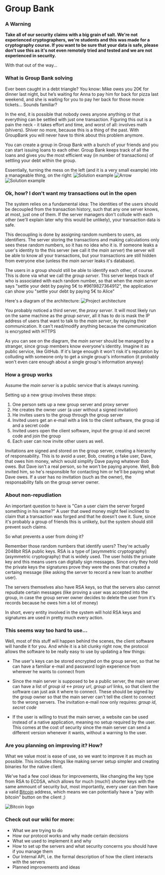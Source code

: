 # Group Bank

### A Warning
**Take all of our security claims with a big grain of salt. We're not experienced cryptographers, we're students and this was made for a cryptography course. If you want to be sure that your data is safe, please don't use this as it's not even remotely tried and tested and we are not experienced in security.**

With that out of the way...

### What is Group Bank solving
Ever been caught in a debt triangle? You know: Mike owes you 20€ for dinner last night, but he’s waiting for Anna to pay him for back for pizza last weekend, and she is waiting for you to pay her back for those movie tickets… Sounds familiar?

In the end, it is possible that nobody owes anyone anything or that everything can be settled with just one transaction. Figuring this out is a pain the neck - it takes effort and time, and worst of all: involves math (shivers). Shiver no more, because this is a thing of the past. With GroupBank you will never have to think about this problem anymore.

You can create a group in Group Bank with a bunch of your friends and you can start issuing loans to each other. Group Bank keeps track of all the loans and gives you the most efficient way (in number of transactions) of settling your debt within the group.

Essentially, turning the mess on the left (and it is a very small example) into a manageable thing, on the right:
![Solution example](media/MutualDebt.gv.png) ![Arrow](media/right_arrow.png) ![Solution example](media/SimplifiedMutualDebt.gv.png)

### Ok, how? I don't want my transactions out in the open
The system relies on a fundamental idea: The identities of the users should be decoupled from the transaction history, such that any one server knows, at most, just one of them. If the server managers don't collude with each other (we'll explain later why this would be unlikely), your transaction data is safe. 

This decoupling is done by assigning random numbers to users, as identifiers. The server storing the transactions and making calculations only sees these random numbers, so it has no idea who it is. If someone leaks a user's identity to the this server (we call it the _main server_) the server will be able to know all your transactions, but your transactions are still hidden from everyone else (unless the _main server_ leaks it's database).

The users in a group should still be able to identify each other, of course. This is done via what we call the _group server_.
This server keeps track of who is associated with each random number, so that when the _main server_ says "settle your debt by paying 5€ to #9619827364912", the application can show you "settle your debt by paying 5€ to Alice"

Here's a diagram of the architecture:
![Project architecture](media/project_architecture.png)

You probably noticed a third server, the _proxy server_. It will most likely run on the same machine as the _group server_, all it has to do is mask the IP address of users that want to talk to the _main server_, by relaying their communication. It can't read/modify anything because the communication is encrypted with HTTPS

As you can see on the diagram, the _main server_ should be managed by a stranger, since group members know everyone's identity. Imagine it as public service, like GitHub. If it's large enough it won't risk it's reputation by colluding with someone only to get a single group's information (it probably won't even care enough about a single group's information anyway)

### How a group works
Assume the _main server_ is a public service that is always running.

Setting up a new group involves these steps:

1. One person sets up a new group server and proxy server
1. He creates the owner user (a user without a signed invitation)
1. He invites users to the group through the group server
1. Invited users get an e-mail with a link to the client software, the group id and a secret code
1. Invited users open the client software, input the group id and secret code and join the group
1. Each user can now invite other users as well. 

Invitations are signed and stored on the group server, creating a hierarchy of responsability. This is to avoid a user, Bob, creating a fake user, Dave, that owes him money, which would simplify Dave paying whatever Bob owes. But Dave isn't a real person, so he won't be paying anyone. Well, Bob invited him, so he's responsible for contacting him or he'll be paying what Dave owes.
If a user has no invitation (such as the owner), the responsability falls on the group server owner.

### About non-repudiation
An important question to have is "Can a user claim the server forged something in his name?"
A user that owed money might feel inclined to claim that a transaction was forged and that he doesn't owe it.
Sure, since it's probably a group of friends this is unlikely, but the system should still prevent such claims.

So what prevents a user from doing it?

Remember those random numbers that identify users? They're actually 2048bit RSA public keys. RSA is a type of [asymmetric cryptography](asymmetric cryptography) that is widely used. The user holds the private key and this means users can digitally sign messages. Since only they hold the private keys the signatures prove they were the ones that created a certaing message (like asking the server to record a new loan to another user).

The servers themselves also have RSA keys, so that the servers also cannot repudiate certain messages (like proving a user was accepted into the group, in case the group server owner decides to delete the user from it's records because he owes him a lot of money)

In short, every entity involved in the system will hold RSA keys and signatures are used in pretty much every action.

### This seems way too hard to use...
Well, most of this stuff will happen behind the scenes, the client software will handle it for you.
And while it is a bit clunky right now, the protocol allows the software to be really easy to use by updating a few things:

- The user's keys can be stored encrypted on the group server, so that he can have a familiar e-mail and password login experience from wherever he wants to connect from

- Since the main server is supposed to be a public server, the main server can have a list of *group id* <-> *proxy url*, *group url* links, so that client the software can just ask it where to connect. These should be signed by the group owner so that the main server can't tell the client to connect to the wrong servers. The invitation e-mail now only requires: *group id*, *secret code*

- If the user is willing to trust the main server, a website can be used instead of a native application, meaning no setup required by the user. This comes at the cost of security since the main server can send a different version whenever it wants, without a warning to the user.

### Are you planning on improving it? How?
What we value most is ease of use, so we want to improve it as much as possible.
This includes things like making server setup simpler and creating binaries for the native client.

We've had a few cool ideas for improvements, like changing the key type from RSA to ECDSA, which allows for much (much!) shorter keys with the same ammount of security but, most importantly, every user can then have a valid [Bitcoin](https://en.wikipedia.org/wiki/Bitcoin) address, which means we can potentially have a "pay with bitcoin" button on the client ;) 

![Bitcoin logo](media/Bitcoin_logo.svg.png)


### Check out our wiki for more:
- What we are trying to do
- How our protocol works and why made certain decisions
- What we used to implement it and why
- How to set up the servers and what security concerns you should have if you manage them
- Our Internal API, i.e. the formal description of how the client interacts with the servers
- Planned improvements and ideas

